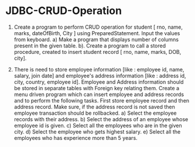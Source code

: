 # JDBC-CRUD-Operation
1. Create a program to perform CRUD operation for student [ rno, name, marks, dateOfBirth, City ] using PreparedStatement. Input the values from keyboard. 
     a) Make a program that displays number of columns present in the given table. 
     b). Create a program to call a stored procedure, created to insert student record [ rno, name, marks, DOB, city]. 

2. There is need to store employee information [like : employee id, name, salary, join date] and employee's address information [like : address id, city, country, employee id]. Employee and Address information should be stored in separate tables with Foreign key relating them. Create a menu driven program which can insert employee and address records and to perform the following tasks. First store employee record and then address record. Make sure, if the address record is not saved then employee transaction should be rollbacked. 
   a)  Select the employee records with their address. 
   b) Select the address of an employee whose employee id is given. 
  c) Select all the employees who are in the given city. 
  d) Select the employee who gets highest salary. 
  e) Select all the employees who has experience more than 5 years.

